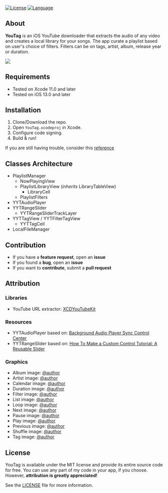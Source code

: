 [![License](https://img.shields.io/github/license/youstanzr/YouTag)](LICENSE) [![Language](https://img.shields.io/badge/Swift-5-orange?logo=Swift&logoColor=white)](https://swift.org) 
## About
**YouTag** is an iOS YouTube downloader that extracts the audio of any video and creates a local library for your songs. The app curate a playlist based on user's choice of filters. Filters can be on tags, artist, album, release year or duration.

![](/Images/screenshot_banner.png)

## Requirements
- Tested on Xcode 11.0 and later
- Tested on iOS 13.0 and later

## Installation
1. Clone/Download the repo.
2. Open `YouTag.xcodeproj` in Xcode.
3. Configure code signing.
4. Build & run!

If you are still having trouble, consider this [reference](https://help.apple.com/xcode/mac/current/#/dev5a825a1ca)

## Classes Architecture

- PlaylistManager
	- NowPlayingView
	- PlaylistLibraryView (*inherits* LibraryTableView)
		- LibraryCell
	- PlaylistFilters
- YYTAudioPlayer
- YYTRangeSlider
	- YYTRangeSliderTrackLayer
- YYTTagView / YYTFilterTagView
	- YYTTagCell
- LocalFileManager

## Contribution
- If you have a **feature request**, open an **issue**
- If you found a **bug**, open an **issue**
- If you want to **contribute**, submit a **pull request**

## Attribution
### Libraries
- YouTube URL extractor: [XCDYouTubeKit](https://github.com/0xced/XCDYouTubeKit)
### Resources
- YYTAudioPlayer based on: [Background Audio Player Sync Control Center](https://medium.com/@quangtqag/background-audio-player-sync-control-center-516243c2cdd1)
- YYTRangeSlider based on: [How To Make a Custom Control Tutorial: A Reusable Slider](https://www.raywenderlich.com/7595-how-to-make-a-custom-control-tutorial-a-reusable-slider)
### Graphics
- Album image: [@author](https://www.flaticon.com/authors/freepik)
- Artist image: [@author](https://www.flaticon.com/authors/freepik)
- Calendar image: [@author](https://www.flaticon.com/authors/pixel-perfect)
- Duration image: [@author](https://www.flaticon.com/authors/freepik)
- Filter image: [@author](https://www.flaticon.com/authors/freepik)
- List image: [@author](https://www.flaticon.com/authors/pixel-perfect)
- Loop image: [@author](https://www.flaticon.com/authors/pixel-perfect)
- Next image: [@author](https://www.flaticon.com/authors/smashicons)
- Pause image: [@author](https://www.flaticon.com/authors/kiranshastry)
- Play image: [@author](https://www.flaticon.com/authors/smashicons)
- Previous image: [@author](https://www.flaticon.com/authors/smashicons)
- Shuffle image: [@author](https://www.flaticon.com/authors/pixel-perfect)
- Tag image: [@author](https://www.flaticon.com/authors/those-icons)

## License
YouTag is available under the MIT license and provide its entire source code for free. You can use any part of my code in your app, if you choose. However, **attribution is greatly appreciated!**

See the [LICENSE](LICENSE) file for more information. 
